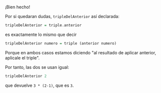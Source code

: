 ¡Bien hecho!

Por si quedaran dudas, `tripleDelAnterior` así declarada:

```haskell
tripleDelAnterior = triple.anterior
```

es exactamente lo mismo que decir

```haskell
tripleDelAnterior numero = triple (anterior numero)
```

Porque en ambos casos estamos diciendo "al resultado de aplicar anterior, aplicale el triple".

Por tanto, las dos se usan igual:

```haskell
tripleDelAnterior 2
```

que devuelve `3 * (2-1)`, que es `3`.
